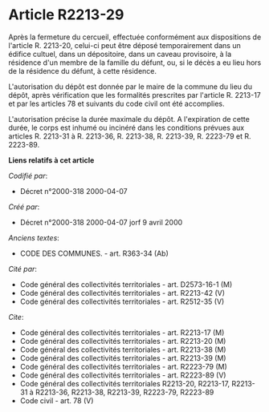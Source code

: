 # Article R2213-29

Après la fermeture du cercueil, effectuée conformément aux dispositions de l'article R. 2213-20, celui-ci peut être déposé
temporairement dans un édifice cultuel, dans un dépositoire, dans un caveau provisoire, à la résidence d'un membre de la
famille du défunt, ou, si le décès a eu lieu hors de la résidence du défunt, à cette résidence.

L'autorisation du dépôt est donnée par le maire de la commune du lieu du dépôt, après vérification que les formalités
prescrites par l'article R. 2213-17 et par les articles 78 et suivants du code civil ont été accomplies.

L'autorisation précise la durée maximale du dépôt. A l'expiration de cette durée, le corps est inhumé ou incinéré dans les
conditions prévues aux articles R. 2213-31 à R. 2213-36, R. 2213-38, R. 2213-39, R. 2223-79 et R. 2223-89.

**Liens relatifs à cet article**

_Codifié par_:

  - Décret n°2000-318 2000-04-07

_Créé par_:

  - Décret n°2000-318 2000-04-07 jorf 9 avril 2000

_Anciens textes_:

  - CODE DES COMMUNES. - art. R363-34 (Ab)

_Cité par_:

  - Code général des collectivités territoriales - art. D2573-16-1 (M)
  - Code général des collectivités territoriales - art. R2213-42 (V)
  - Code général des collectivités territoriales - art. R2512-35 (V)

_Cite_:

  - Code général des collectivités territoriales - art. R2213-17 (M)
  - Code général des collectivités territoriales - art. R2213-20 (M)
  - Code général des collectivités territoriales - art. R2213-38 (M)
  - Code général des collectivités territoriales - art. R2213-39 (M)
  - Code général des collectivités territoriales - art. R2223-79 (M)
  - Code général des collectivités territoriales - art. R2223-89 (V)
  - Code général des collectivités territoriales R2213-20, R2213-17, R2213-31 à R2213-36, R2213-38, R2213-39, R2223-79, R2223-89
  - Code civil - art. 78 (V)
